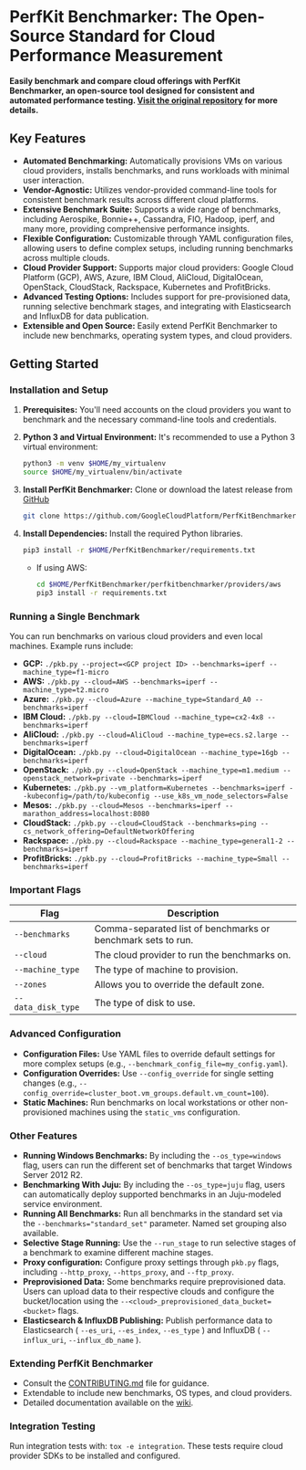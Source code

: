 # PerfKit Benchmarker: The Open-Source Standard for Cloud Performance Measurement

**Easily benchmark and compare cloud offerings with PerfKit Benchmarker, an open-source tool designed for consistent and automated performance testing. [Visit the original repository](https://github.com/GoogleCloudPlatform/PerfKitBenchmarker) for more details.**

## Key Features

*   **Automated Benchmarking:** Automatically provisions VMs on various cloud providers, installs benchmarks, and runs workloads with minimal user interaction.
*   **Vendor-Agnostic:** Utilizes vendor-provided command-line tools for consistent benchmark results across different cloud platforms.
*   **Extensive Benchmark Suite:** Supports a wide range of benchmarks, including Aerospike, Bonnie++, Cassandra, FIO, Hadoop, iperf, and many more, providing comprehensive performance insights.
*   **Flexible Configuration:** Customizable through YAML configuration files, allowing users to define complex setups, including running benchmarks across multiple clouds.
*   **Cloud Provider Support:** Supports major cloud providers: Google Cloud Platform (GCP), AWS, Azure, IBM Cloud, AliCloud, DigitalOcean, OpenStack, CloudStack, Rackspace, Kubernetes and ProfitBricks.
*   **Advanced Testing Options:** Includes support for pre-provisioned data, running selective benchmark stages, and integrating with Elasticsearch and InfluxDB for data publication.
*   **Extensible and Open Source:** Easily extend PerfKit Benchmarker to include new benchmarks, operating system types, and cloud providers.

## Getting Started

### Installation and Setup

1.  **Prerequisites:** You'll need accounts on the cloud providers you want to benchmark and the necessary command-line tools and credentials.
2.  **Python 3 and Virtual Environment:** It's recommended to use a Python 3 virtual environment:

    ```bash
    python3 -m venv $HOME/my_virtualenv
    source $HOME/my_virtualenv/bin/activate
    ```

3.  **Install PerfKit Benchmarker:** Clone or download the latest release from [GitHub](https://github.com/GoogleCloudPlatform/PerfKitBenchmarker/releases)

    ```bash
    git clone https://github.com/GoogleCloudPlatform/PerfKitBenchmarker.git
    ```

4.  **Install Dependencies:** Install the required Python libraries.

    ```bash
    pip3 install -r $HOME/PerfKitBenchmarker/requirements.txt
    ```
    *   If using AWS:

        ```bash
        cd $HOME/PerfKitBenchmarker/perfkitbenchmarker/providers/aws
        pip3 install -r requirements.txt
        ```

### Running a Single Benchmark

You can run benchmarks on various cloud providers and even local machines. Example runs include:

*   **GCP:** `./pkb.py --project=<GCP project ID> --benchmarks=iperf --machine_type=f1-micro`
*   **AWS:** `./pkb.py --cloud=AWS --benchmarks=iperf --machine_type=t2.micro`
*   **Azure:** `./pkb.py --cloud=Azure --machine_type=Standard_A0 --benchmarks=iperf`
*   **IBM Cloud:** `./pkb.py --cloud=IBMCloud --machine_type=cx2-4x8 --benchmarks=iperf`
*   **AliCloud:** `./pkb.py --cloud=AliCloud --machine_type=ecs.s2.large --benchmarks=iperf`
*   **DigitalOcean:** `./pkb.py --cloud=DigitalOcean --machine_type=16gb --benchmarks=iperf`
*   **OpenStack:** `./pkb.py --cloud=OpenStack --machine_type=m1.medium --openstack_network=private --benchmarks=iperf`
*   **Kubernetes:** `./pkb.py --vm_platform=Kubernetes --benchmarks=iperf --kubeconfig=/path/to/kubeconfig --use_k8s_vm_node_selectors=False`
*   **Mesos:** `./pkb.py --cloud=Mesos --benchmarks=iperf --marathon_address=localhost:8080`
*   **CloudStack:** `./pkb.py --cloud=CloudStack --benchmarks=ping --cs_network_offering=DefaultNetworkOffering`
*   **Rackspace:** `./pkb.py --cloud=Rackspace --machine_type=general1-2 --benchmarks=iperf`
*   **ProfitBricks:** `./pkb.py --cloud=ProfitBricks --machine_type=Small --benchmarks=iperf`

### Important Flags

| Flag               | Description                                                         |
| ------------------ | ------------------------------------------------------------------- |
| `--benchmarks`     | Comma-separated list of benchmarks or benchmark sets to run.         |
| `--cloud`          | The cloud provider to run the benchmarks on.                        |
| `--machine_type`   | The type of machine to provision.                                   |
| `--zones`          | Allows you to override the default zone.                          |
| `--data_disk_type` | The type of disk to use.                                            |

### Advanced Configuration

*   **Configuration Files:** Use YAML files to override default settings for more complex setups (e.g., `--benchmark_config_file=my_config.yaml`).
*   **Configuration Overrides:** Use `--config_override` for single setting changes (e.g., `--config_override=cluster_boot.vm_groups.default.vm_count=100`).
*   **Static Machines:** Run benchmarks on local workstations or other non-provisioned machines using the `static_vms` configuration.

### Other Features
*  **Running Windows Benchmarks:** By including the `--os_type=windows` flag, users can run the different set of benchmarks that target Windows Server 2012 R2.
*   **Benchmarking With Juju:** By including the `--os_type=juju` flag, users can automatically deploy supported benchmarks in an Juju-modeled service environment.
*   **Running All Benchmarks:** Run all benchmarks in the standard set via the `--benchmarks="standard_set"` parameter. Named set grouping also available.
*   **Selective Stage Running:** Use the `--run_stage` to run selective stages of a benchmark to examine different machine stages.
*   **Proxy configuration:** Configure proxy settings through `pkb.py` flags, including `--http_proxy`, `--https_proxy`, and `--ftp_proxy`.
*   **Preprovisioned Data:** Some benchmarks require preprovisioned data. Users can upload data to their respective clouds and configure the bucket/location using the `--<cloud>_preprovisioned_data_bucket=<bucket>` flags.
*   **Elasticsearch & InfluxDB Publishing:**  Publish performance data to Elasticsearch ( `--es_uri`, `--es_index`, `--es_type` ) and InfluxDB ( `--influx_uri`, `--influx_db_name` ).
### Extending PerfKit Benchmarker

*   Consult the [CONTRIBUTING.md](https://github.com/GoogleCloudPlatform/PerfKitBenchmarker/blob/master/CONTRIBUTING.md) file for guidance.
*   Extendable to include new benchmarks, OS types, and cloud providers.
*   Detailed documentation available on the [wiki](https://github.com/GoogleCloudPlatform/PerfKitBenchmarker/wiki).

### Integration Testing

Run integration tests with: `tox -e integration`. These tests require cloud provider SDKs to be installed and configured.